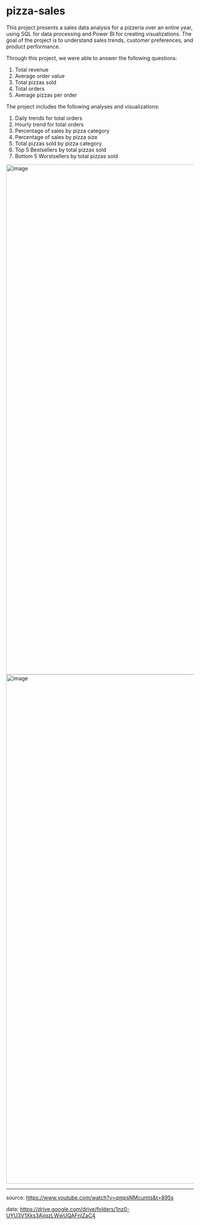# pizza-sales

This project presents a sales data analysis for a pizzeria over an entire year, using SQL for data processing and Power BI for creating visualizations. The goal of the project is to understand sales trends, customer preferences, and product performance.

Through this project, we were able to answer the following questions:
1. Total revenue 
2. Average order value 
3. Total pizzas sold
4. Total orders
5. Average pizzas per order

The project includes the following analyses and visualizations:
1. Daily trends for total orders
2. Hourly trend for total orders
3. Percentage of sales by pizza category
4. Percentage of sales by pizza size
5. Total pizzas sold by pizza category
6. Top 5 Bestsellers by total pizzas sold
7. Bottom 5 Worstsellers by total pizzas sold

<img width="1368" alt="image" src="https://github.com/nikckckcola/pizza-sales/assets/163341543/15cf1eca-68d4-4234-be3c-cd2bccc5d248">

<img width="1366" alt="image" src="https://github.com/nikckckcola/pizza-sales/assets/163341543/f40fc36b-0db9-4b97-a1f5-0bee65afe918">



--------------------------
source: https://www.youtube.com/watch?v=qmpsNMcumts&t=895s

data: https://drive.google.com/drive/folders/1nz0-UYU3V1Xks3AjiqzLWwUQAFnIZaC4

